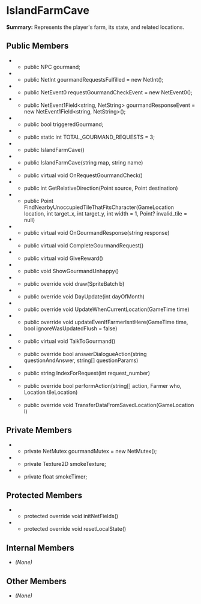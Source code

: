 # IslandFarmCave

**Summary:** Represents the player's farm, its state, and related locations.

## Public Members
- - public NPC gourmand;
- - public NetInt gourmandRequestsFulfilled = new NetInt();
- - public NetEvent0 requestGourmandCheckEvent = new NetEvent0();
- - public NetEvent1Field<string, NetString> gourmandResponseEvent = new NetEvent1Field<string, NetString>();
- - public bool triggeredGourmand;
- - public static int TOTAL_GOURMAND_REQUESTS = 3;
- - public IslandFarmCave()
- - public IslandFarmCave(string map, string name)
- - public virtual void OnRequestGourmandCheck()
- - public int GetRelativeDirection(Point source, Point destination)
- - public Point FindNearbyUnoccupiedTileThatFitsCharacter(GameLocation location, int target_x, int target_y, int width = 1, Point? invalid_tile = null)
- - public virtual void OnGourmandResponse(string response)
- - public virtual void CompleteGourmandRequest()
- - public virtual void GiveReward()
- - public void ShowGourmandUnhappy()
- - public override void draw(SpriteBatch b)
- - public override void DayUpdate(int dayOfMonth)
- - public override void UpdateWhenCurrentLocation(GameTime time)
- - public override void updateEvenIfFarmerIsntHere(GameTime time, bool ignoreWasUpdatedFlush = false)
- - public virtual void TalkToGourmand()
- - public override bool answerDialogueAction(string questionAndAnswer, string[] questionParams)
- - public string IndexForRequest(int request_number)
- - public override bool performAction(string[] action, Farmer who, Location tileLocation)
- - public override void TransferDataFromSavedLocation(GameLocation l)

## Private Members
- - private NetMutex gourmandMutex = new NetMutex();
- - private Texture2D smokeTexture;
- - private float smokeTimer;

## Protected Members
- - protected override void initNetFields()
- - protected override void resetLocalState()

## Internal Members
- *(None)*

## Other Members
- *(None)*
